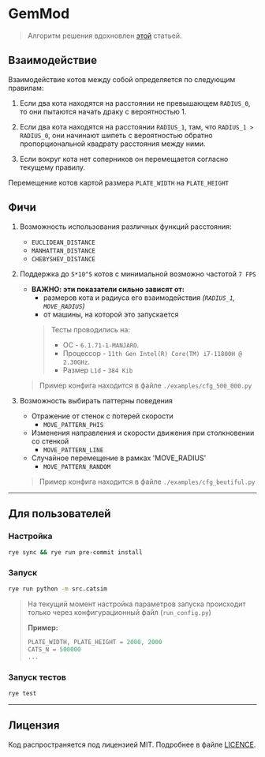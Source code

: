 # GemMod

> Алгоритм решения вдохновлен [этой](https://docs.taichi-lang.org/blog/acclerate-collision-detection-with-taichi)
> статьей.

## Взаимодействие

Взаимодействие котов между собой определяется по следующим правилам:

1. Если два кота находятся на расстоянии не превышающем `RADIUS_0`, то они пытаются начать драку с вероятностью 1.

2. Если два кота находятся на расстоянии `RADIUS_1`, там, что `RADIUS_1 > RADIUS_0`, они начинают шипеть с вероятностью
   обратно пропорциональной квадрату расстояния между ними.

3. Если вокруг кота нет соперников он перемещается согласно текущему правилу.

Перемещение котов картой размера `PLATE_WIDTH` на `PLATE_HEIGHT`

## Фичи

1. Возможность использования различных функций расстояния:

    * `EUCLIDEAN_DISTANCE`
    * `MANHATTAN_DISTANCE`
    * `CHEBYSHEV_DISTANCE`

2. Поддержка до `5*10^5` котов с минимальной возможно частотой `7 FPS`

    * **ВАЖНО: эти показатели сильно зависят от:**
        * размеров кота и радиуса его взаимодействия _(`RADIUS_1`, `MOVE_RADIUS`)_
        * от машины, на которой это запускается
      > Тесты проводились на:
      > * ОС - `6.1.71-1-MANJARO`.
      > * Процессор - `11th Gen Intel(R) Core(TM) i7-11800H @ 2.30GHz`.
      > * Размер `L1d` - `384 Kib`

   > Пример конфига находится в файле `./examples/cfg_500_000.py`


3. Возможность выбирать паттерны поведения
    * Отражение от стенок с потерей скорости
        * `MOVE_PATTERN_PHIS`
    * Изменения направления и скорости движения при столкновении со стенкой
        * `MOVE_PATTERN_LINE`
    * Случайное перемещение в рамках 'MOVE_RADIUS'
        * `MOVE_PATTERN_RANDOM`

   > Пример конфига находится в файле `./examples/cfg_beutiful.py`

---

## Для пользователей

### Настройка

```bash
rye sync && rye run pre-commit install
```

### Запуск

```bash
rye run python -m src.catsim
```

> На текущий момент настройка параметров запуска происходит только через конфигурационный
> файл (`run_config.py`)
>
> **Пример:**
> ```python
> PLATE_WIDTH, PLATE_HEIGHT = 2000, 2000
> CATS_N = 500000
> ...
> ```

### Запуск тестов

```bash
rye test
```

---

## Лицензия

Код распространяется под лицензией MIT. Подробнее в файле [LICENCE](./LICENCE).
